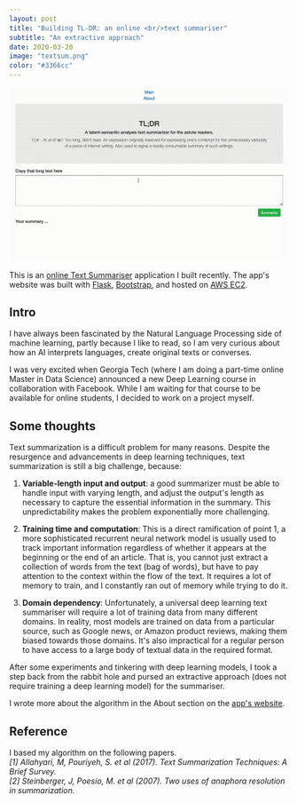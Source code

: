 ```yaml
---
layout: post
title: "Building TL-DR: an online <br/>text summariser"
subtitle: "An extractive approach"
date: 2020-03-20
image: "textsum.png"
color: "#3366cc"
---
```


![TextSummariserDemo](/assets/images/textsumdemo.gif)

This is an [online Text Summariser](http://www.thetextsummarizer.com/) application I built recently. The app's website was built with [Flask](https://flask.palletsprojects.com/en/1.1.x/), [Bootstrap](https://getbootstrap.com/), and hosted on [AWS EC2](https://aws.amazon.com/ec2/).

## Intro
I have always been fascinated by the Natural Language Processing side of machine learning, partly because I like to read, so I am very curious about how an AI interprets languages, create original texts or converses.

I was very excited when Georgia Tech (where I am doing a part-time online Master in Data Science) announced a new Deep Learning course in collaboration with Facebook. While I am waiting for that course to be available for online students, I decided to work on a project myself. 

## Some thoughts
Text summarization is a difficult problem for many reasons. Despite the resurgence and advancements in deep learning techniques, text summarization is still a big challenge, because:

1. **Variable-length input and output**: a good summarizer must be able to handle input with varying length, and adjust the output's length as necessary to capture the essential information in the summary. This unpredictability makes the problem exponentially more challenging.

2. **Training time and computation**: This is a direct ramification of point 1, a more sophisticated recurrent neural network model is usually used to track important information regardless of whether it appears at the beginning or the end of an article. That is, you cannot just extract a collection of words from the text (bag of words), but have to pay attention to the context within the flow of the text. It requires a lot of memory to train, and I constantly ran out of memory while trying to do it.

3. **Domain dependency**: Unfortunately, a universal deep learning text summariser will require a lot of training data from many different domains. In reality, most models are trained on data from a particular source, such as Google news, or Amazon product reviews, making them biased towards those domains. It's also impractical for a regular person to have access to a large body of textual data in the required format.

After some experiments and tinkering with deep learning models, I took a step back from the rabbit hole and pursed an extractive approach (does not require training a deep learning model) for the summariser.

I wrote more about the algorithm in the About section on the [app's website](http://www.thetextsummarizer.com/about).

## Reference
I based my algorithm on the following papers.  
*[1] Allahyari, M, Pouriyeh, S. et al (2017). Text Summarization Techniques: A Brief Survey.*  
*[2] Steinberger, J, Poesio, M. et al (2007). Two uses of anaphora resolution in summarization.*